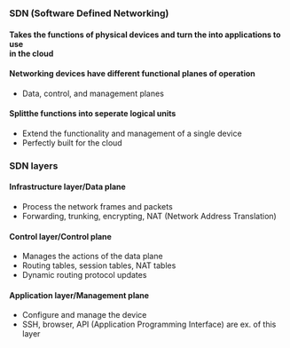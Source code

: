 ### SDN (Software Defined Networking)

#### Takes the functions of physical devices and turn the into applications to use <br> in the cloud

#### Networking devices have different functional planes of operation
- Data, control, and management planes

#### Splitthe functions into seperate logical units
- Extend the functionality and management of a single device
- Perfectly built for the cloud

### SDN layers

#### Infrastructure layer/Data plane 
- Process the network frames and packets
- Forwarding, trunking, encrypting, NAT (Network Address Translation)

#### Control layer/Control plane
- Manages the actions of the data plane
- Routing tables, session tables, NAT tables
- Dynamic routing protocol updates

#### Application layer/Management plane
- Configure and manage the device
- SSH, browser, API (Application Programming Interface) are ex. of this layer


